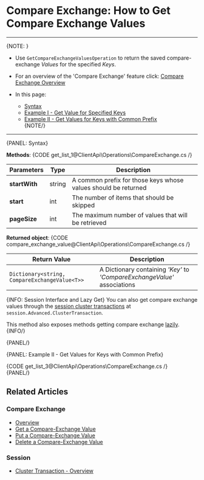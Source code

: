 # Compare Exchange: How to Get Compare Exchange Values

---

{NOTE: }

* Use `GetCompareExchangeValuesOperation` to return the saved compare-exchange _Values_ for the specified _Keys_.  

* For an overview of the 'Compare Exchange' feature click: [Compare Exchange Overview](../../../client-api/operations/compare-exchange/overview)

* In this page:  
  * [Syntax](../../../client-api/operations/compare-exchange/get-compare-exchange-values#syntax)  
  * [Example I - Get Value for Specified Keys](../../../client-api/operations/compare-exchange/get-compare-exchange-values#example-i---get-values-for-specified-keys)  
  * [Example II - Get Values for Keys with Common Prefix](../../../client-api/operations/compare-exchange/get-compare-exchange-values#example-ii---get-values-for-keys-with-common-prefix)  
{NOTE/}

---

{PANEL: Syntax}

**Methods**:
{CODE get_list_1@ClientApi\Operations\CompareExchange.cs /}

| Parameters | Type | Description |
| ------------- | ------------- | ----- |
| **startWith** | string | A common prefix for those keys whose values should be returned |
| **start** | int | The number of items that should be skipped |
| **pageSize** | int | The maximum number of values that will be retrieved |

**Returned object**:
{CODE compare_exchange_value@ClientApi\Operations\CompareExchange.cs /}

| Return Value | Description |
| ------------- | ----- |
| `Dictionary<string, CompareExchangeValue<T>>` | A Dictionary containing _'Key'_ to _'CompareExchangeValue'_ associations |

{INFO: Session Interface and Lazy Get}
You can also get compare exchange values through the [session cluster transactions](../../../client-api/session/cluster-transaction) 
at `session.Advanced.ClusterTransaction`.  

This method also exposes methods getting compare exchange [lazily](../../../client-api/session/cluster-transaction#get-compare-exchange-lazily).  
{INFO/}

{PANEL/}

{PANEL: Example II - Get Values for Keys with Common Prefix}

{CODE get_list_3@ClientApi\Operations\CompareExchange.cs /}  
{PANEL/}

## Related Articles

### Compare Exchange

- [Overview](../../../client-api/operations/compare-exchange/overview)
- [Get a Compare-Exchange Value](../../../client-api/operations/compare-exchange/get-compare-exchange-value)
- [Put a Compare-Exchange Value](../../../client-api/operations/compare-exchange/delete-compare-exchange-value)
- [Delete a Compare-Exchange Value](../../../client-api/operations/compare-exchange/delete-compare-exchange-value)

### Session

- [Cluster Transaction - Overview](../../../client-api/session/cluster-transaction)
